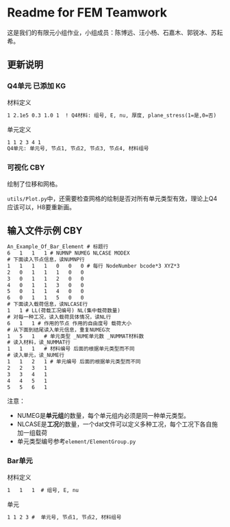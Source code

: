 # Readme for FEM Teamwork

这是我们的有限元小组作业，小组成员：陈博远、汪小杨、石嘉木、郭锐冰、苏耘希。

## 更新说明

### Q4单元 已添加 KG

材料定义

```txt
1 2.1e5 0.3 1.0 1  ! Q4材料: 组号, E, nu, 厚度, plane_stress(1=是,0=否)
```

单元定义

```txt
1 1 2 3 4 1  
Q4单元: 单元号, 节点1, 节点2, 节点3, 节点4, 材料组号
```

### 可视化 CBY

绘制了位移和网格。

``utils/Plot.py``中，还需要检查网格的绘制是否对所有单元类型有效，理论上Q4应该可以，H8要重新画。

## 输入文件示例 CBY

```txt
An_Example_Of_Bar_Element # 标题行
6   1   1   1 # NUMNP NUMEG NLCASE MODEX
# 下面读入节点信息，读NUMNP行
1   1   1   1   0   0   0 # 每行 NodeNumber bcode*3 XYZ*3 
2   0   1   1   1   0   0
3   0   1   1   2   0   0
4   0   1   1   3   0   0
5   0   1   1   4   0   0
6   0   1   1   5   0   0
# 下面读入载荷信息，读NLCASE行
1   1 # LL(荷载工况编号) NL(集中载荷数量)
# 对每一种工况，读入载荷具体情况，读NL行
6   1   1 # 作用的节点 作用的自由度号 载荷大小
# 从下面到结尾读入单元信息，重复NUMEG次
1   5   1   # 单元类型 _NUME单元数 _NUMMAT材料数
# 读入材料，读_NUMMAT行
1   1   1   # 材料编号 后面的根据单元类型而不同
# 读入单元，读_NUME行
1   1   2   1 # 单元编号 后面的根据单元类型而不同
2   2   3   1
3   3   4   1
4   4   5   1
5   5   6   1
```

注意：

- NUMEG是**单元组**的数量，每个单元组内必须是同一种单元类型。
- NLCASE是**工况**的数量，一个dat文件可以定义多种工况，每个工况下各自施加一组载荷
- 单元类型编号参考``element/ElementGroup.py``

### Bar单元

材料定义

```txt
1   1   1  # 组号, E, nu
```

单元

```txt
1 1 2 3 #  单元号, 节点1, 节点2, 材料组号
```
